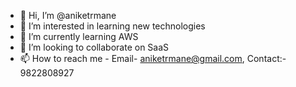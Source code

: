- 👋 Hi, I’m @aniketrmane
- 👀 I’m interested in learning new technologies
- 🌱 I’m currently learning AWS
- 💞️ I’m looking to collaborate on SaaS
- 📫 How to reach me - Email- aniketrmane@gmail.com, Contact:- 9822808927

<!---
aniketrmane/aniketrmane is a ✨ special ✨ repository because its `README.md` (this file) appears on your GitHub profile.
You can click the Preview link to take a look at your changes.
--->
